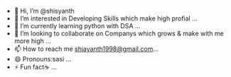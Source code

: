 - 👋 Hi, I’m @shisyanth
- 👀 I’m interested in Developing Skills which make high profial ...
- 🌱 I’m currently learning python with DSA ...
- 💞️ I’m looking to collaborate on Companys which grows & make with me more high ...
- 📫 How to reach me shiayanth1998@gmail.com...
- 😄 Pronouns:sasi ...
- ⚡ Fun fact☕ ...

<!---
shisyanthmanasa29/shisyanthmanasa29 is a ✨ special ✨ repository because its `README.md` (this file) appears on your GitHub profile.
You can click the Preview link to take a look at your changes.
--->
